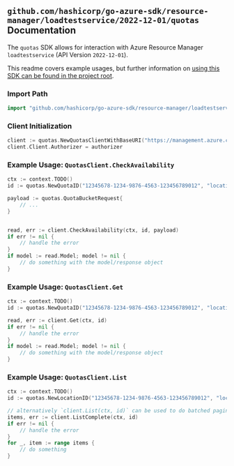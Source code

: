 
## `github.com/hashicorp/go-azure-sdk/resource-manager/loadtestservice/2022-12-01/quotas` Documentation

The `quotas` SDK allows for interaction with Azure Resource Manager `loadtestservice` (API Version `2022-12-01`).

This readme covers example usages, but further information on [using this SDK can be found in the project root](https://github.com/hashicorp/go-azure-sdk/tree/main/docs).

### Import Path

```go
import "github.com/hashicorp/go-azure-sdk/resource-manager/loadtestservice/2022-12-01/quotas"
```


### Client Initialization

```go
client := quotas.NewQuotasClientWithBaseURI("https://management.azure.com")
client.Client.Authorizer = authorizer
```


### Example Usage: `QuotasClient.CheckAvailability`

```go
ctx := context.TODO()
id := quotas.NewQuotaID("12345678-1234-9876-4563-123456789012", "location", "quotaBucketName")

payload := quotas.QuotaBucketRequest{
	// ...
}


read, err := client.CheckAvailability(ctx, id, payload)
if err != nil {
	// handle the error
}
if model := read.Model; model != nil {
	// do something with the model/response object
}
```


### Example Usage: `QuotasClient.Get`

```go
ctx := context.TODO()
id := quotas.NewQuotaID("12345678-1234-9876-4563-123456789012", "location", "quotaBucketName")

read, err := client.Get(ctx, id)
if err != nil {
	// handle the error
}
if model := read.Model; model != nil {
	// do something with the model/response object
}
```


### Example Usage: `QuotasClient.List`

```go
ctx := context.TODO()
id := quotas.NewLocationID("12345678-1234-9876-4563-123456789012", "location")

// alternatively `client.List(ctx, id)` can be used to do batched pagination
items, err := client.ListComplete(ctx, id)
if err != nil {
	// handle the error
}
for _, item := range items {
	// do something
}
```
